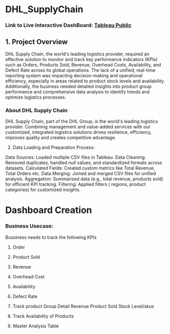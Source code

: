 # DHL_SupplyChain

### **Link to Live Interactive DashBoard**: [Tableau Public ](https://public.tableau.com/app/profile/pushpanjali.prasad/viz/DHLSupplyChainAnalytics_17269138293540/ExecutiveHomePage)

## 1. Project Overview
DHL Supply Chain, the world's leading logistics provider, required an effective solution to monitor and track key performance indicators (KPIs) such as Orders, Products Sold, Revenue, Overhead Costs, Availability, and Defect Rate across its global operations. The lack of a unified, real-time reporting system was impacting decision-making and operational efficiency, especially in areas related to product stock levels and availability. Additionally, the business needed detailed insights into product group performance and comprehensive data analysis to identify trends and optimize logistics processes.

### About DHL Supply Chain
DHL Supply Chain, part of the DHL Group, is the world's leading logistics provider. Combining management and value-added services with our customized, integrated logistics solutions drives resilience, efficiency, improves quality and creates competitive advantage.

2. Data Loading and Preparation Process:
 
Data Sources: Loaded multiple CSV files in Tableau.
Data Cleaning: Removed duplicates, handled null values, and standardized formats across datasets.
Calculated Fields: Created custom metrics like Total Revenue, Total Orders etc.
Data Merging: Joined and merged CSV files for unified analysis.
Aggregation: Summarized data (e.g., total revenue, products sold) for efficient KPI tracking.
Filtering: Applied filters ( regions, product categories) for customized insights.

# Dashboard Creation

### Business Usecase:
Bussiness needs to track the following KPIs
1. Order
2. Product Sold
3. Revenue
4. Overhead Cost
5. Availability
6. Defect Rate

2. Track product Group Detail
Revenue
Product Sold
Stock Level/skus

3. Track Availability of Products
4. Master Analysis Table

